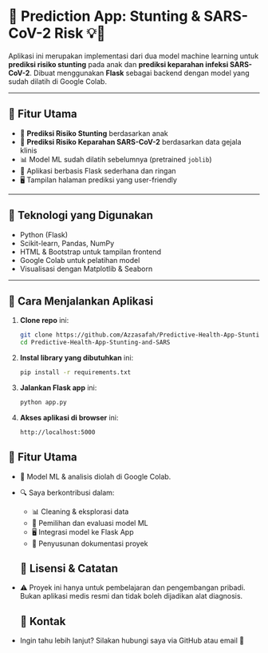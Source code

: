 # 🧠 Prediction App: Stunting & SARS-CoV-2 Risk 💡🔬

Aplikasi ini merupakan implementasi dari dua model machine learning untuk **prediksi risiko stunting** pada anak dan **prediksi keparahan infeksi SARS-CoV-2**. Dibuat menggunakan **Flask** sebagai backend dengan model yang sudah dilatih di Google Colab.

---

## 🌟 Fitur Utama
- 🧒 **Prediksi Risiko Stunting** berdasarkan anak
- 🦠 **Prediksi Risiko Keparahan SARS-CoV-2** berdasarkan data gejala klinis
- 📊 Model ML sudah dilatih sebelumnya (pretrained `joblib`)
- 🧪 Aplikasi berbasis Flask sederhana dan ringan
- 🖥️ Tampilan halaman prediksi yang user-friendly

---

## 🧬 Teknologi yang Digunakan
- Python (Flask)
- Scikit-learn, Pandas, NumPy
- HTML & Bootstrap untuk tampilan frontend
- Google Colab untuk pelatihan model
- Visualisasi dengan Matplotlib & Seaborn

---

## 🚀 Cara Menjalankan Aplikasi

1. **Clone repo** ini:
   ```bash
   git clone https://github.com/Azzasafah/Predictive-Health-App-Stunting-and-SARS.git
   cd Predictive-Health-App-Stunting-and-SARS

2. **Instal library yang dibutuhkan** ini:
   ```bash
   pip install -r requirements.txt

3. **Jalankan Flask app** ini:
   ```bash
   python app.py
   
4. **Akses aplikasi di browser** ini:
   ```bash
   http://localhost:5000

  ## 🌟 Fitur Utama
- 🧪 Model ML & analisis diolah di Google Colab.
- 🔍 Saya berkontribusi dalam:
  - 📊 Cleaning & eksplorasi data
  - 🧪 Pemilihan dan evaluasi model ML
  - 🖥️ Integrasi model ke Flask App
  - 🚀 Penyusunan dokumentasi proyek
 
  ## 📄 Lisensi & Catatan
- ⚠️ Proyek ini hanya untuk pembelajaran dan pengembangan pribadi. Bukan aplikasi medis resmi dan tidak boleh dijadikan alat diagnosis.
 
  ## 💌 Kontak
- Ingin tahu lebih lanjut? Silakan hubungi saya via GitHub atau email 📧
  

